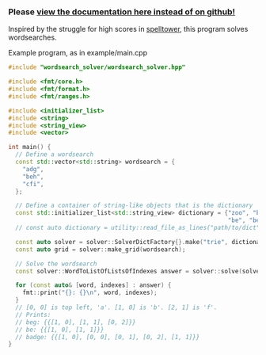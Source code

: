 ### Please [view the documentation here instead of on github!](https://arghnews.github.io/wordsearch_solver/)

Inspired by the struggle for high scores in [spelltower](http://spelltower.com/), this program solves wordsearches.

Example program, as in example/main.cpp

```cpp
#include "wordsearch_solver/wordsearch_solver.hpp"

#include <fmt/core.h>
#include <fmt/format.h>
#include <fmt/ranges.h>

#include <initializer_list>
#include <string>
#include <string_view>
#include <vector>

int main() {
  // Define a wordsearch
  const std::vector<std::string> wordsearch = {
    "adg",
    "beh",
    "cfi",
  };

  // Define a container of string-like objects that is the dictionary
  const std::initializer_list<std::string_view> dictionary = {"zoo", "badge",
                                                              "be", "beg"};
  // const auto dictionary = utility::read_file_as_lines("path/to/dict");

  const auto solver = solver::SolverDictFactory{}.make("trie", dictionary);
  const auto grid = solver::make_grid(wordsearch);

  // Solve the wordsearch
  const solver::WordToListOfListsOfIndexes answer = solver::solve(solver, grid);

  for (const auto& [word, indexes] : answer) {
    fmt::print("{}: {}\n", word, indexes);
  }
  // [0, 0] is top left, 'a'. [1, 0] is 'b'. [2, 1] is 'f'.
  // Prints:
  // beg: {{[1, 0], [1, 1], [0, 2]}}
  // be: {{[1, 0], [1, 1]}}
  // badge: {{[1, 0], [0, 0], [0, 1], [0, 2], [1, 1]}}
}
```
